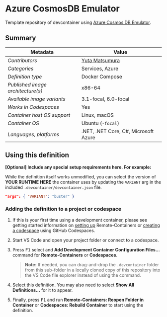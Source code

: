 # Azure CosmosDB Emulator

Template repository of devcontainer using [Azure Cosmos DB Emulator](https://learn.microsoft.com/en-us/azure/cosmos-db/linux-emulator).

## Summary

| Metadata | Value |  
|----------|-------|
| *Contributors* | [Yuta Matsumura](https://github.com/tsubakimoto) |
| *Categories* | Services, Azure |
| *Definition type* | Docker Compose |
| *Published image architecture(s)* | x86-64 |
| *Available image variants* | 3.1-focal, 6.0-focal |
| *Works in Codespaces* | Yes |
| *Container host OS support* | Linux, macOS |
| *Container OS* | Ubuntu (`-focal`) |
| *Languages, platforms* | .NET, .NET Core, C#, Microsoft Azure |

## Using this definition

**[Optional] Include any special setup requirements here. For example:**

While the definition itself works unmodified, you can select the version of **YOUR RUNTIME HERE** the container uses by updating the `VARIANT` arg in the included `.devcontainer/devcontainer.json` file.

```json
"args": { "VARIANT": "buster" }
```

### Adding the definition to a project or codespace

1. If this is your first time using a development container, please see getting started information on [setting up](https://aka.ms/vscode-remote/containers/getting-started) Remote-Containers or [creating a codespace](https://aka.ms/ghcs-open-codespace) using GitHub Codespaces.

2. Start VS Code and open your project folder or connect to a codespace.

3. Press <kbd>F1</kbd> select and **Add Development Container Configuration Files...** command for **Remote-Containers** or **Codespaces**.

   > **Note:** If needed, you can drag-and-drop the `.devcontainer` folder from this sub-folder in a locally cloned copy of this repository into the VS Code file explorer instead of using the command.

4. Select this definition. You may also need to select **Show All Definitions...** for it to appear.

5. Finally, press <kbd>F1</kbd> and run **Remote-Containers: Reopen Folder in Container** or **Codespaces: Rebuild Container** to start using the definition.
